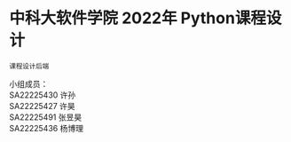 # 中科大软件学院 2022年 Python课程设计  

`课程设计后端`

小组成员：  
SA22225430	许孙  
SA22225427	许昊  
SA22225491	张昱昊  
SA22225436	杨博理  

